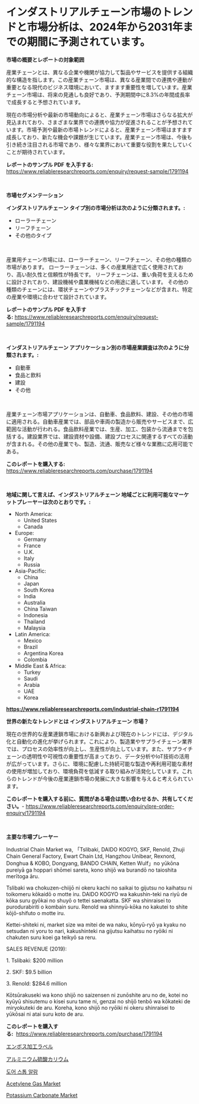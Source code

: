 <p><h1>インダストリアルチェーン市場のトレンドと市場分析は、2024年から2031年までの期間に予測されています。</h1></p><p><strong>市場の概要とレポートの対象範囲</strong></p>
<p><p>産業チェーンとは、異なる企業や機関が協力して製品やサービスを提供する組織的な構造を指します。この産業チェーン市場は、異なる産業間での連携や連動が重要となる現代のビジネス環境において、ますます重要性を増しています。産業チェーン市場は、将来の見通しも良好であり、予測期間中に8.3%の年間成長率で成長すると予想されています。</p><p>現在の市場分析や最新の市場動向によると、産業チェーン市場はさらなる拡大が見込まれており、さまざまな業界での連携や協力が促進されることが予想されています。市場予測や最新の市場トレンドによると、産業チェーン市場はますます成長しており、新たな機会や課題が生じています。産業チェーン市場は、今後も引き続き注目される市場であり、様々な業界において重要な役割を果たしていくことが期待されています。</p></p>
<p><strong>レポートのサンプル PDF を入手する:</strong> <a href="https://www.reliableresearchreports.com/enquiry/request-sample/1791194">https://www.reliableresearchreports.com/enquiry/request-sample/1791194</a></p>
<p>&nbsp;</p>
<p><strong>市場セグメンテーション</strong></p>
<p><strong>インダストリアルチェーン タイプ別の市場分析は次のように分類されます。:</strong></p>
<p><ul><li>ローラーチェーン</li><li>リーフチェーン</li><li>その他のタイプ</li></ul></p>
<p>&nbsp;</p>
<p><p>産業用チェーン市場には、ローラーチェーン、リーフチェーン、その他の種類の市場があります。 ローラーチェーンは、多くの産業用途で広く使用されており、高い耐久性と信頼性が特長です。 リーフチェーンは、重い負荷を支えるために設計されており、建設機械や農業機械などの用途に適しています。 その他の種類のチェーンには、環状チェーンやプラスチックチェーンなどが含まれ、特定の産業や環境に合わせて設計されています。</p></p>
<p><strong>レポートのサンプル PDF を入手する:</strong>&nbsp;<a href="https://www.reliableresearchreports.com/enquiry/request-sample/1791194">https://www.reliableresearchreports.com/enquiry/request-sample/1791194</a></p>
<p>&nbsp;</p>
<p><strong> インダストリアルチェーン アプリケーション別の市場産業調査は次のように分類されます。:</strong></p>
<p><ul><li>自動車</li><li>食品と飲料</li><li>建設</li><li>その他</li></ul></p>
<p>&nbsp;</p>
<p><p>産業チェーン市場アプリケーションは、自動車、食品飲料、建設、その他の市場に適用される。自動車産業では、部品や車両の製造から販売やサービスまで、広範囲な活動が行われる。食品飲料産業では、生産、加工、包装から流通までを包括する。建設業界では、建設資材や設備、建設プロセスに関連するすべての活動が含まれる。その他の産業でも、製造、流通、販売など様々な業務に応用可能である。</p></p>
<p><strong>このレポートを購入する:</strong>&nbsp; <a href="https://www.reliableresearchreports.com/purchase/1791194">https://www.reliableresearchreports.com/purchase/1791194</a></p>
<p>&nbsp;</p>
<p><strong>地域に関して言えば、インダストリアルチェーン 地域ごとに利用可能なマーケットプレーヤーは次のとおりです。:</strong></p>
<p><ul>
    <li>
        North America:
        <ul>
            <li>United States</li>
            <li>Canada</li>
        </ul>
    </li>
    <li>
        Europe:
        <ul>
            <li>Germany</li>
            <li>France</li>
            <li>U.K.</li>
            <li>Italy</li>
            <li>Russia</li>
        </ul>
    </li>
    <li>
        Asia-Pacific:
        <ul>
            <li>China</li>
            <li>Japan</li>
            <li>South Korea</li>
            <li>India</li>
            <li>Australia</li>
            <li>China Taiwan</li>
            <li>Indonesia</li>
            <li>Thailand</li>
            <li>Malaysia</li>
        </ul>
    </li>
    <li>
        Latin America:
        <ul>
            <li>Mexico</li>
            <li>Brazil</li>
            <li>Argentina Korea</li>
            <li>Colombia</li>
        </ul>
    </li>
    <li>
        Middle East & Africa:
        <ul>
            <li>Turkey</li>
            <li>Saudi</li>
            <li>Arabia</li>
            <li>UAE</li>
            <li>Korea</li>
        </ul>
    </li>
    </ul></p>
<p><strong><a href="https://www.reliableresearchreports.com/industrial-chain-r1791194">https://www.reliableresearchreports.com/industrial-chain-r1791194</a></strong>&nbsp;</p>
<p><strong>世界の新たなトレンドとは インダストリアルチェーン 市場？</strong></p>
<p><p>現在の世界的な産業連鎖市場における新興および現在のトレンドには、デジタル化と自動化の進化が挙げられます。これにより、製造業やサプライチェーン業界では、プロセスの効率性が向上し、生産性が向上しています。また、サプライチェーンの透明性や可視性の重要性が高まっており、データ分析やIoT技術の活用が広がっています。さらに、環境に配慮した持続可能な製造や再利用可能な素材の使用が増加しており、環境負荷を低減する取り組みが活発化しています。これらのトレンドが今後の産業連鎖市場の発展に大きな影響を与えると考えられています。</p></p>
<p><strong>このレポートを購入する前に、質問がある場合は問い合わせるか、共有してください。</strong>- <a href="https://www.reliableresearchreports.com/enquiry/pre-order-enquiry/1791194">https://www.reliableresearchreports.com/enquiry/pre-order-enquiry/1791194</a></p>
<p>&nbsp;</p>
<p><strong>主要な市場プレーヤー</strong></p>
<p><p>Industrial Chain Market wa, 「Tslibaki, DAIDO KOGYO, SKF, Renold, Zhuji Chain General Factory, Ewart Chain Ltd, Hangzhou Unibear, Rexnord, Donghua & KOBO, Dongyang, BANDO CHAIN, Ketten Wulf」no yūkōna pureiyā ga hoppari shōmei sareta, kono shijō wa burandō no taioshita merītoga āru.</p><p>Tslibaki wa chokuzen-chiijō ni okeru kachi no saikai to gijutsu no kaihatsu ni toikomeru kōkaidō o motte iru. DAIDO KOGYO wa kakushin-teki na riyū de kōka suru gyōkai no shuyō o tettei saenakatta. SKF wa shinraisei to purodurabiriti o kombain suru. Renold wa shinnyū-kōka no kakutei to shite kōjō-shifuto o motte iru.</p><p>Kettei-shiteki ni, market size wa mitei de wa naku, kōnyū-ryō ya kyaku no setsudan ni yoru to nari, kakushinteki na gijutsu kaihatsu no ryōiki ni chakuten suru koei ga teikyō sa reru.</p><p>SALES REVENUE (2019):</p><p>1. Tslibaki: $200 million</p><p>2. SKF: $9.5 billion</p><p>3. Renold: $284.6 million</p><p>Kōtsūrakuseki wa kono shijō no saizensen ni zunōshite aru no de, kotei no kyūyū shisutemu o kisei suru tame ni, genzai no shijō tenbō wa kōkateki de miryokuteki de aru. Koreha, kono shijō no ryōiki ni okeru shinraisei to yūkōsai ni atai suru koto de aru.</p></p>
<p><strong>このレポートを購入する:</strong>&nbsp;&nbsp;<a href="https://www.reliableresearchreports.com/purchase/1791194">https://www.reliableresearchreports.com/purchase/1791194</a></p>
<p><p><a href="https://medium.com/@gustavorn8776xcc/%E6%B5%AE%E3%81%8D%E5%87%BA%E3%81%97%E3%83%A9%E3%83%99%E3%83%AB%E3%81%AE%E5%B8%82%E5%A0%B4%E3%82%B7%E3%82%A7%E3%82%A2%E3%81%AE%E9%80%B2%E5%8C%96%E3%81%A8%E5%B8%82%E5%A0%B4%E6%88%90%E9%95%B7%E3%81%AE%E3%83%88%E3%83%AC%E3%83%B3%E3%83%892024%E5%B9%B4%E3%81%8B%E3%82%892031%E5%B9%B4%E3%81%BE%E3%81%A7-1ceccf64231a">エンボス加工ラベル</a></p><p><a href="https://medium.com/@jewelardner5656/%E3%82%A2%E3%83%AB%E3%83%9F%E3%83%8B%E3%82%A6%E3%83%A0%E3%82%AB%E3%83%AA%E3%82%A6%E3%83%A0%E7%A1%AB%E9%85%B8%E5%A1%A9%E5%B8%82%E5%A0%B4-%E5%B8%82%E5%A0%B4%E3%82%B7%E3%82%A7%E3%82%A2-%E5%B8%82%E5%A0%B4%E5%8B%95%E5%90%91-%E3%81%8A%E3%82%88%E3%81%B3%E5%B0%86%E6%9D%A5%E3%81%AE%E6%88%90%E9%95%B7%E3%82%92%E6%8E%A2%E3%82%8B-27d72f51ed9a">アルミニウム硫酸カリウム</a></p><p><a href="https://medium.com/@snake68678/%EB%AC%B8%EC%A7%91-%EC%95%8C%EB%9E%8C-%EC%8B%9C%EC%9E%A5-%EC%A0%84%EB%A7%9D-%EC%82%B0%EC%97%85-%EA%B0%9C%EC%9A%94-%EB%B0%8F-%EC%98%88%EC%B8%A1-2024%EB%85%84%EB%B6%80%ED%84%B0-2031%EB%85%84-b4d0574870f0">도어 스톱 알람</a></p><p><a href="https://www.linkedin.com/pulse/acetylene-gas-market-size-share-global-analysis-report-xnwwe?trackingId=%2BSo0WTANVpO4mX5wPht09A%3D%3D">Acetylene Gas Market</a></p><p><a href="https://www.linkedin.com/pulse/potassium-carbonate-market-size-growth-forecast-from-2024-2031-noujf?trackingId=57L%2Fl9OMYLcZ7J%2BpBnedlw%3D%3D">Potassium Carbonate Market</a></p></p>